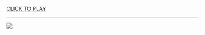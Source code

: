 
<a href="https://premium76.site?title=unblocked_games_fnaf_2&ref=13M">CLICK TO PLAY</a></h3>
<hr>

<a href="https://premium76.site?title=unblocked_games_fnaf_2&ref=13M"><img src="https://clearcache.store/games.png"></a>



